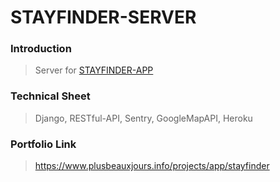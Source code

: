 # STAYFINDER-SERVER

### Introduction

> Server for <a href="https://github.com/plusbeauxjours/airbnp-app">STAYFINDER-APP</a>

### Technical Sheet

> Django, RESTful-API, Sentry, GoogleMapAPI, Heroku

### Portfolio Link

> https://www.plusbeauxjours.info/projects/app/stayfinder


